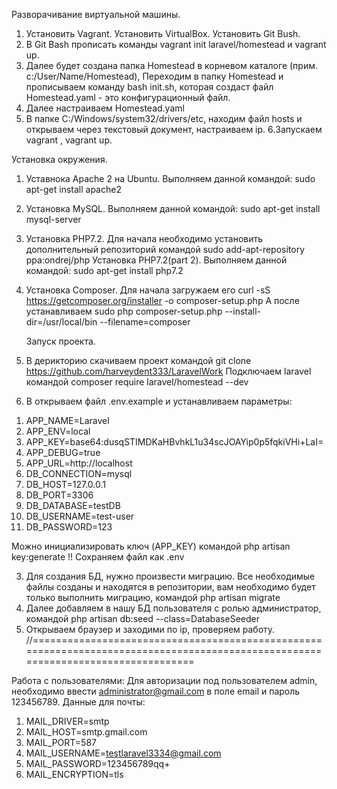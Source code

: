   Разворачивание виртуальной машины.
1. Установить Vagrant. Установить VirtualBox. Установить Git Bush.
2. В Git Bash прописать команды vagrant init laravel/homestead и vagrant up.
3. Далее будет создана папка Homestead в корневом каталоге (прим. с:/User/Name/Homestead), 
Переходим в папку Homestead и прописываем команду bash init.sh, которая создаст файл Homestead.yaml - это конфигурационный файл.
4. Далее настраиваем Homestead.yaml
5. В папке C:/Windows/system32/drivers/etc, находим файл hosts и открываем через текстовый документ, настраиваем ip.
6.Запускаем vagrant , vagrant up.
 
 Установка окружения.
1. Уставнока Apache 2 на Ubuntu. Выполняем данной командой: sudo apt-get install apache2
2. Установка MySQL. Выполняем данной командой: sudo apt-get install mysql-server
3. Установка PHP7.2. Для начала необходимо установить дополнительный репозиторий командой sudo add-apt-repository ppa:ondrej/php 
Установка PHP7.2(part 2). Выполняем данной командой: sudo apt-get install php7.2
4. Установка Composer. Для начала загружаем его curl -sS https://getcomposer.org/installer -o composer-setup.php
А после устанавливаем sudo php composer-setup.php --install-dir=/usr/local/bin --filename=composer

   Запуск проекта.
1. В дерикторию скачиваем проект командой git clone https://github.com/harveydent333/LaravelWork
Подключаем laravel командой  composer require laravel/homestead --dev
2. В открываем файл .env.example и устанавливаем параметры:

1) APP_NAME=Laravel
2) APP_ENV=local
3) APP_KEY=base64:dusqSTIMDKaHBvhkL1u34scJOAYip0p5fqkiVHi+LaI=
4) APP_DEBUG=true
5) APP_URL=http://localhost
6) DB_CONNECTION=mysql
7) DB_HOST=127.0.0.1
8) DB_PORT=3306
9) DB_DATABASE=testDB
10) DB_USERNAME=test-user
11) DB_PASSWORD=123

Можно инициализировать ключ (APP_KEY) командой php artisan key:generate 
!! Сохраняем файл как  .env

3. Для создания БД, нужно произвести миграцию. Все необходимые файлы созданы и находятся в репозитории, вам необходимо будет только выполнить миграцию, командой php artisan migrate 
4. Далее добавляем в нашу БД пользователя с ролью администратор, командой php artisan db:seed --class=DatabaseSeeder
5. Открываем браузер и заходими по ip, проверяем работу.
//==================================================================================================================================

Работа с пользователями: 
Для авторизации под пользователем admin, необходимо ввести administrator@gmail.com в поле email и пароль 123456789.
Данные для почты:
1) MAIL_DRIVER=smtp
2) MAIL_HOST=smtp.gmail.com
3) MAIL_PORT=587
4) MAIL_USERNAME=testlaravel3334@gmail.com
5) MAIL_PASSWORD=123456789qq+
6) MAIL_ENCRYPTION=tls
